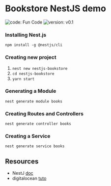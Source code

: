 # Bookstore NestJS demo
![code: Fun Code](https://img.shields.io/badge/code-Fun%20code-informational)
![version: v0.1](https://img.shields.io/badge/version-v0.1-green)

### Installing Nest.js

`npm install -g @nestjs/cli`

### Creating new project

1. `nest new nestjs-bookstore`
1. `cd nestjs-bookstore`
1. `yarn start`

### Generating a Module

`nest generate module books`

### Creating Routes and Controllers

`nest generate controller books`

### Creating a Service

`nest generate service books`


## Resources
- NestJ [doc](https://docs.nestjs.com/techniques/mongodb)
- digitalocean [tuto](https://www.digitalocean.com/community/tutorials/getting-started-with-nestjs)
